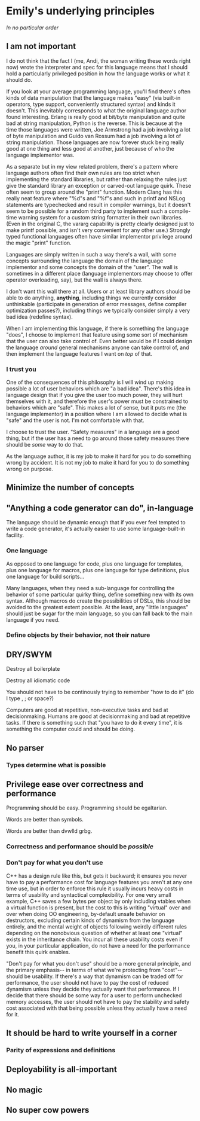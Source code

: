 # Emily's underlying principles

*In no particular order*

## I am not important

I do not think that the fact I (me, Andi, the woman writing these words right now) wrote the interpreter and spec for this language means that I should hold a particularly privileged position in how the language works or what it should do.

If you look at your average programming language, you'll find there's often kinds of data manipulation that the language makes "easy" (via built-in operators, type support, conveniently structured syntax) and kinds it doesn't. This inevitably corresponds to what the original language author found interesting. Erlang is really good at bit/byte manipulation and quite bad at string manipulation, Python is the reverse. This is because at the time those languages were written, Joe Armstrong had a job involving a lot of byte manipulation and Guido van Rossum had a job involving a lot of string manipulation. Those languages are now forever stuck being really good at one thing and less good at another, just because of who the language implementor was.

As a separate but in my view related problem, there's a pattern where language authors often find their own rules are too strict when implementing the standard libraries, but rather than relaxing the rules just give the standard library an exception or carved-out language quirk. These often seem to group around the "print" function. Modern Clang has this really neat feature where "%d"s and "%f"s and such in printf and NSLog statements are typechecked and result in compiler warnings, but it doesn't seem to be possible for a random third party to implement such a compile-time warning system for a custom string formatter in their own libraries. (Even in the original C, the vararg capability is pretty clearly designed just to make printf possible, and isn't very convenient for any other use.) Strongly typed functional languages often have similar implementor privilege around the magic "print" function.

Languages are simply written in such a way there's a wall, with some concepts surrounding the language the domain of the language implementor and some concepts the domain of the "user". The wall is sometimes in a different place (language implementors may choose to offer operator overloading, say), but the wall is always there.

I don't want this wall there at all. Users or at least library authors should be able to do anything, **anything**, including things we currently consider unthinkable (participate in generation of error messages, define compiler optimization passes?), including things we typically consider simply a very bad idea (redefine syntax).

When I am implementing this language, if there is something the language "does", I choose to implement that feature using some sort of mechanism that the user can also take control of. Even better would be if I could design the language *around* general mechanisms anyone can take control of, and then implement the language features I want on *top* of that.

### I trust you

One of the consequences of this philosophy is I will wind up making possible a lot of user behaviors which are "a bad idea". There's this idea in language design that if you give the user too much power, they will hurt themselves with it, and therefore the user's power must be constrained to behaviors which are "safe". This makes a lot of sense, but it puts me (the language implementor) in a position where I am allowed to decide what is "safe" and the user is not. I'm not comfortable with that.

I choose to trust the user. "Safety measures" in a language are a good thing, but if the user has a need to go around those safety measures there should be *some* way to do that.

As the language author, it is my job to make it hard for you to do something wrong by accident. It is not my job to make it hard for you to do something wrong on purpose.

## Minimize the number of concepts

## "Anything a code generator can do", in-language

The language should be dynamic enough that if you ever feel tempted to write a code generator, it's actually easier to use some language-built-in facility.

### One language

As opposed to one language for code, plus one language for templates, plus one language for macros, plus one language for type definitions, plus one language for build scripts...

Many languages, when they need a sub-language for controlling the behavior of some particular quirky thing, define something new with its own syntax. Although macros do create the possibilities of DSLs, this should be avoided to the greatest extent possible. At the least, any "little languages" should just be sugar for the main language, so you can fall back to the main language if you need.

### Define objects by their behavior, not their nature

## DRY/SWYM

Destroy all boilerplate

Destroy all idiomatic code

You should not have to be continously trying to remember "how to do it" (do I type , ; or space?)

Computers are good at repetitive, non-executive tasks and bad at decisionmaking. Humans are good at decisionmaking and bad at repetitive tasks. If there is something such that "you have to do it every time", it is something the computer could and should be doing.

## No parser

### Types determine what is possible

## Privilege ease over correctness and performance

Programming should be easy. Programming should be egaltarian.

Words are better than symbols.

Words are better than dvwlld grbg.

### Correctness and performance should be *possible*

### Don't pay for what you don't use

C++ has a design rule like this, but gets it backward; it ensures you never have to pay a performance cost for language features you aren't at any one time use, but in order to enforce this rule it usually incurs heavy costs in terms of usability and syntactical complexibility. For one very small example, C++ saves a few bytes per object by only including vtables when a virtual function is present, but the cost to this is writing "virtual" over and over when doing OO engineering, by-default unsafe behavior on destructors, excluding certain kinds of dynamism from the language entirely, and the mental weight of objects following weirdly different rules depending on the nonobvious question of whether at least one "virtual" exists in the inheritance chain. You incur all these usability costs even if you, in your particular application, do not have a need for the performance benefit this quirk enables.

"Don't pay for what you don't use" should be a more general principle, and the primary emphasis-- in terms of what we're protecting from "cost"-- should be usability. If there's a way that dynamism can be traded off for performance, the user should not have to pay the cost of reduced dynamism unless they decide they actually want that performance. If I decide that there should be some way for a user to perform unchecked memory accesses, the user should not have to pay the stability and safety cost associated with that being possible unless they actually have a need for it.

## It should be hard to write yourself in a corner

### Parity of expressions and definitions

## Deployability is all-important

## No magic

## No super cow powers